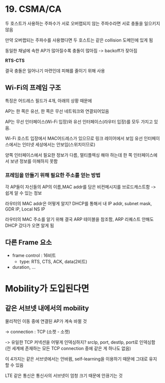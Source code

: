 # 19. CSMA/CA

두 호스트가 사용하는 주파수가 서로 오버랩되지 않는 주파수라면 서로 충돌을 일으키지 않음

만약 오버랩되는 주파수를 사용했다면 두 호스트는 같은 collision 도메인에 있게 됨

동일한 채널에 속한 AP가 많아질수록 충돌이 많아짐 -> backoff가 잦아짐

**RTS-CTS**

결국 충돌은 일어나기 마련인데 피해를 줄이기 위해 사용

## Wi-Fi의 프레임 구조

특징은 어드레스 필드가 4개, 아래의 상황 때문에

AP는 한 쪽은 유선, 한 쪽은 무선 네트워크와 연결되어있음

AP는 무선 인터페이스(Wi-Fi 입장)와 유선 인터페이스(라우터 입장)를 모두 가지고 있음.

Wi-Fi 호스트 입장에서 MAC어드레스가 있으므로 링크 레이어에서 보임
유선 인터페이스에서는 인터넷 세상에서는 안보임(스위치이므로)

양쪽 인터페이스에서 필요한 정보가 다름, 멀티플렉싱 해야 하는데 한 쪽 인터페이스에서 보낸 정보를 이해하지 못함

### 프레임을 만들기 위해 필요한 주소를 얻는 방법

각 AP들이 자신들의 AP의 이름,MAC addr를 담은 비컨메시지를 브로드캐스트함 -> 쉽게 알 수 있는 정보

라우터의 MAC addr은 어떻게 알지? DHCP를 통해서 내 IP addr, subnet mask, GDR IP, Local NS IP

라우터의 MAC 주소를 알기 위해 결국 ARP 테이블을 참조함, ARP 리퀘스트 안해도 DHCP 갔다가 오면 알게 됨

## 다른 Frame 요소

- frame control : 16비트
  - type: RTS, CTS, ACK, data(2비트)
- duration, ...

# Mobility가 도입된다면

## 같은 서브넷 내에서의 mobility

물리적인 이동 중에 연결된 AP가 계속 바뀔 것

-> connection : TCP (소켓 - 소켓)

-> 유일한 TCP 커넥션을 어떻게 인덱싱하지? srcIp, port, destIp, port로 인덱싱함 (전 세계에 존재하는 모든 TCP connection 중에 같은 게 하나도 없음)

이 4가지는 같은 서브넷에서는 안바뀜, self-learning을 이용하기 때문에 그대로 유지할 수 있음

LTE 같은 통신은 통신사의 서브넷이 엄청 크기 때문에 안끊기는 것
